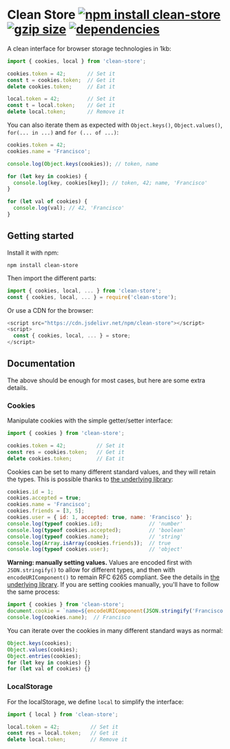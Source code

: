 # Clean Store [![npm install clean-store](https://img.shields.io/badge/npm%20install-clean--store-blue.svg)](https://www.npmjs.com/package/clean-store) [![gzip size](https://img.badgesize.io/franciscop/clean-store/master/store.min.js.svg?compression=gzip)](https://github.com/franciscop/clean-store/blob/master/store.min.js) [![dependencies](https://img.shields.io/badge/dependencies-0-green.svg)](https://github.com/franciscop/clean-store/blob/master/package.json)

A clean interface for browser storage technologies in 1kb:

```js
import { cookies, local } from 'clean-store';

cookies.token = 42;       // Set it
const t = cookies.token;  // Get it
delete cookies.token;     // Eat it

local.token = 42;         // Set it
const t = local.token;    // Get it
delete local.token;       // Remove it
```

You can also iterate them as expected with `Object.keys()`, `Object.values()`, `for(... in ...)` and `for (... of ...)`:

```js
cookies.token = 42;
cookies.name = 'Francisco';

console.log(Object.keys(cookies)); // token, name

for (let key in cookies) {
  console.log(key, cookies[key]); // token, 42; name, 'Francisco'
}

for (let val of cookies) {
  console.log(val); // 42, 'Francisco'
}
```



## Getting started

Install it with npm:

```
npm install clean-store
```

Then import the different parts:

```js
import { cookies, local, ... } from 'clean-store';
const { cookies, local, ... } = require('clean-store');
```

Or use a CDN for the browser:

```js
<script src="https://cdn.jsdelivr.net/npm/clean-store"></script>
<script>
  const { cookies, local, ... } = store;
</script>
```



## Documentation

The above should be enough for most cases, but here are some extra details.

### Cookies

Manipulate cookies with the simple getter/setter interface:

```js
import { cookies } from 'clean-store';

cookies.token = 42;          // Set it
const res = cookies.token;   // Get it
delete cookies.token;        // Eat it
```

Cookies can be set to many different standard values, and they will retain the types. This is possible thanks to [the underlying library](https://github.com/franciscop/cookies.js):

```js
cookies.id = 1;
cookies.accepted = true;
cookies.name = 'Francisco';
cookies.friends = [3, 5];
cookies.user = { id: 1, accepted: true, name: 'Francisco' };
console.log(typeof cookies.id);               // 'number'
console.log(typeof cookies.accepted);         // 'boolean'
console.log(typeof cookies.name);             // 'string'
console.log(Array.isArray(cookies.friends));  // true
console.log(typeof cookies.user);             // 'object'
```

**Warning: manually setting values.** Values are encoded first with `JSON.stringify()` to allow for different types, and then with `encodeURIComponent()` to remain RFC 6265 compliant. See the details in [the underlying library](https://github.com/franciscop/cookies.js#advanced-options). If you are setting cookies manually, you'll have to follow the same process:

```js
import { cookies } from 'clean-store';
document.cookie = `name=${encodeURIComponent(JSON.stringify('Francisco'))}`
console.log(cookies.name);  // Francisco
```

You can iterate over the cookies in many different standard ways as normal:

```js
Object.keys(cookies);
Object.values(cookies);
Object.entries(cookies);
for (let key in cookies) {}
for (let val of cookies) {}
```



### LocalStorage

For the localStorage, we define `local` to simplify the interface:

```js
import { local } from 'clean-store';

local.token = 42;          // Set it
const res = local.token;   // Get it
delete local.token;        // Remove it
```
